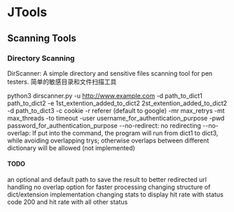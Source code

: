 # JTools

## Scanning Tools

### Directory Scanning

DirScanner: A simple directory and sensitive files scanning tool for pen testers.
简单的敏感目录和文件扫描工具

python3 dirscanner.py
-u http://www.example.com
-d path_to_dict1 path_to_dict2
-e 1st_extention_added_to_dict2 2st_extention_added_to_dict2
-d path_to_dict3
-c cookie
-r referer (default to google)
-mr max_retrys
-mt max_threads
-to timeout
-user username_for_authentication_purpose
-pwd password_for_authentication_purpose
--no-redirect: no redirecting
--no-overlap: If put into the command, the program will run from dict1 to dict3, while avoiding overlapping trys; otherwise overlaps between different dictionary will be allowed (not implemented)

#### TODO
an optional and default path to save the result to
better redirected url handling
no overlap option for faster processing
changing structure of dict/extension implementation
changing stats to display hit rate with status code 200 and hit rate with all other status
